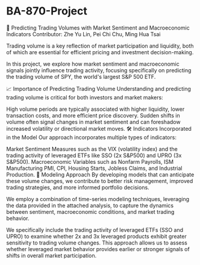 # BA-870-Project

📘 Predicting Trading Volumes with Market Sentiment and Macroeconomic Indicators
Contributor: Zhe Yu Lin, Pei Chi Chu, Ming Hua Tsai

Trading volume is a key reflection of market participation and liquidity, both of which are essential for efficient pricing and investment decision-making.

In this project, we explore how market sentiment and macroeconomic signals jointly influence trading activity, focusing specifically on predicting the trading volume of SPY, the world's largest S&P 500 ETF.

📈 Importance of Predicting Trading Volume
Understanding and predicting trading volume is critical for both investors and market makers:

High volume periods are typically associated with higher liquidity, lower transaction costs, and more efficient price discovery.
Sudden shifts in volume often signal changes in market sentiment and can foreshadow increased volatility or directional market moves.
🛠️ Indicators Incorporated in the Model
Our approach incorporates multiple types of indicators:

Market Sentiment Measures such as the VIX (volatility index) and the trading activity of leveraged ETFs like SSO (2x S&P500) and UPRO (3x S&P500).
Macroeconomic Variables such as Nonfarm Payrolls, ISM Manufacturing PMI, CPI, Housing Starts, Jobless Claims, and Industrial Production.
🧠 Modeling Approach
By developing models that can anticipate these volume changes, we contribute to better risk management, improved trading strategies, and more informed portfolio decisions.

We employ a combination of time-series modeling techniques, leveraging the data provided in the attached analysis, to capture the dynamics between sentiment, macroeconomic conditions, and market trading behavior.

We specifically include the trading activity of leveraged ETFs (SSO and UPRO) to examine whether 2x and 3x leveraged products exhibit greater sensitivity to trading volume changes. This approach allows us to assess whether leveraged market behavior provides earlier or stronger signals of shifts in overall market participation.
